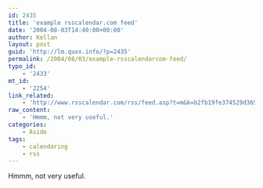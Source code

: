 ```yaml
---
id: 2435
title: 'example rsscalendar.com feed'
date: '2004-08-03T14:40:00+00:00'
author: Kellan
layout: post
guid: 'http://lm.quxx.info/?p=2435'
permalink: /2004/08/03/example-rsscalendarcom-feed/
typo_id:
    - '2433'
mt_id:
    - '2254'
link_related:
    - 'http://www.rsscalendar.com/rss/feed.asp?t=m&k=b2fb19fe374529d3658197da0657ab0c'
raw_content:
    - 'Hmmm, not very useful.'
categories:
    - Aside
tags:
    - calendaring
    - rss
---
```


Hmmm, not very useful.